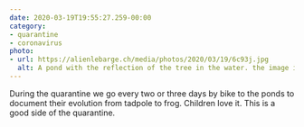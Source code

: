 ```yaml
---
date: 2020-03-19T19:55:27.259-00:00
category:
- quarantine
- coronavirus
photo:
- url: https://alienlebarge.ch/media/photos/2020/03/19/6c93j.jpg
  alt: A pond with the reflection of the tree in the water. the image is turned upside down so we disn&#39;t know if the water is the sky and vice versa
---
```

During the quarantine we go every two or three days by bike to the ponds to document their evolution from tadpole to frog. Children love it.
This is a good side of the quarantine.
